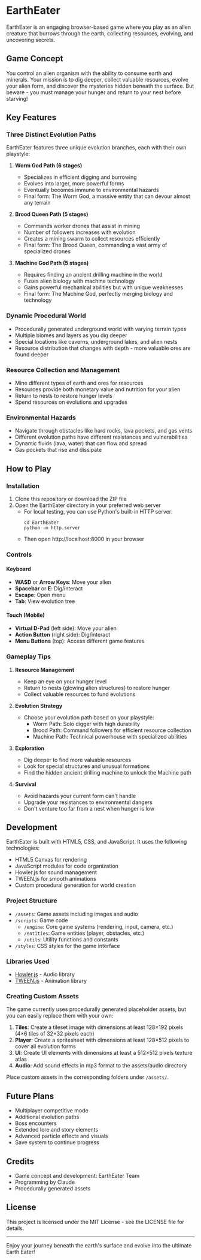 # EarthEater

EarthEater is an engaging browser-based game where you play as an alien creature that burrows through the earth, collecting resources, evolving, and uncovering secrets.

## Game Concept

You control an alien organism with the ability to consume earth and minerals. Your mission is to dig deeper, collect valuable resources, evolve your alien form, and discover the mysteries hidden beneath the surface. But beware - you must manage your hunger and return to your nest before starving!

## Key Features

### Three Distinct Evolution Paths

EarthEater features three unique evolution branches, each with their own playstyle:

1. **Worm God Path (6 stages)**
   - Specializes in efficient digging and burrowing
   - Evolves into larger, more powerful forms
   - Eventually becomes immune to environmental hazards
   - Final form: The Worm God, a massive entity that can devour almost any terrain

2. **Brood Queen Path (5 stages)**
   - Commands worker drones that assist in mining
   - Number of followers increases with evolution
   - Creates a mining swarm to collect resources efficiently
   - Final form: The Brood Queen, commanding a vast army of specialized drones

3. **Machine God Path (5 stages)**
   - Requires finding an ancient drilling machine in the world
   - Fuses alien biology with machine technology
   - Gains powerful mechanical abilities but with unique weaknesses
   - Final form: The Machine God, perfectly merging biology and technology

### Dynamic Procedural World

- Procedurally generated underground world with varying terrain types
- Multiple biomes and layers as you dig deeper
- Special locations like caverns, underground lakes, and alien nests
- Resource distribution that changes with depth - more valuable ores are found deeper

### Resource Collection and Management

- Mine different types of earth and ores for resources
- Resources provide both monetary value and nutrition for your alien
- Return to nests to restore hunger levels
- Spend resources on evolutions and upgrades

### Environmental Hazards

- Navigate through obstacles like hard rocks, lava pockets, and gas vents
- Different evolution paths have different resistances and vulnerabilities
- Dynamic fluids (lava, water) that can flow and spread
- Gas pockets that rise and dissipate

## How to Play

### Installation

1. Clone this repository or download the ZIP file
2. Open the EarthEater directory in your preferred web server
   - For local testing, you can use Python's built-in HTTP server:
     ```
     cd EarthEater
     python -m http.server
     ```
   - Then open http://localhost:8000 in your browser

### Controls

#### Keyboard
- **WASD** or **Arrow Keys**: Move your alien
- **Spacebar** or **E**: Dig/interact
- **Escape**: Open menu
- **Tab**: View evolution tree

#### Touch (Mobile)
- **Virtual D-Pad** (left side): Move your alien
- **Action Button** (right side): Dig/interact
- **Menu Buttons** (top): Access different game features

### Gameplay Tips

1. **Resource Management**
   - Keep an eye on your hunger level
   - Return to nests (glowing alien structures) to restore hunger
   - Collect valuable resources to fund evolutions

2. **Evolution Strategy**
   - Choose your evolution path based on your playstyle:
     - Worm Path: Solo digger with high durability
     - Brood Path: Command followers for efficient resource collection
     - Machine Path: Technical powerhouse with specialized abilities

3. **Exploration**
   - Dig deeper to find more valuable resources
   - Look for special structures and unusual formations
   - Find the hidden ancient drilling machine to unlock the Machine path

4. **Survival**
   - Avoid hazards your current form can't handle
   - Upgrade your resistances to environmental dangers
   - Don't venture too far from a nest when hunger is low

## Development

EarthEater is built with HTML5, CSS, and JavaScript. It uses the following technologies:

- HTML5 Canvas for rendering
- JavaScript modules for code organization
- Howler.js for sound management
- TWEEN.js for smooth animations
- Custom procedural generation for world creation

### Project Structure

- `/assets`: Game assets including images and audio
- `/scripts`: Game code
  - `/engine`: Core game systems (rendering, input, camera, etc.)
  - `/entities`: Game entities (player, obstacles, etc.)
  - `/utils`: Utility functions and constants
- `/styles`: CSS styles for the game interface

### Libraries Used

- [Howler.js](https://howlerjs.com/) - Audio library
- [TWEEN.js](https://github.com/tweenjs/tween.js/) - Animation library

### Creating Custom Assets

The game currently uses procedurally generated placeholder assets, but you can easily replace them with your own:

1. **Tiles**: Create a tileset image with dimensions at least 128×192 pixels (4×6 tiles of 32×32 pixels each)
2. **Player**: Create a spritesheet with dimensions at least 128×512 pixels to cover all evolution forms
3. **UI**: Create UI elements with dimensions at least a 512×512 pixels texture atlas
4. **Audio**: Add sound effects in mp3 format to the assets/audio directory

Place custom assets in the corresponding folders under `/assets/`.

## Future Plans

- Multiplayer competitive mode
- Additional evolution paths
- Boss encounters
- Extended lore and story elements
- Advanced particle effects and visuals
- Save system to continue progress

## Credits

- Game concept and development: EarthEater Team
- Programming by Claude
- Procedurally generated assets

## License

This project is licensed under the MIT License - see the LICENSE file for details.

---

Enjoy your journey beneath the earth's surface and evolve into the ultimate Earth Eater!